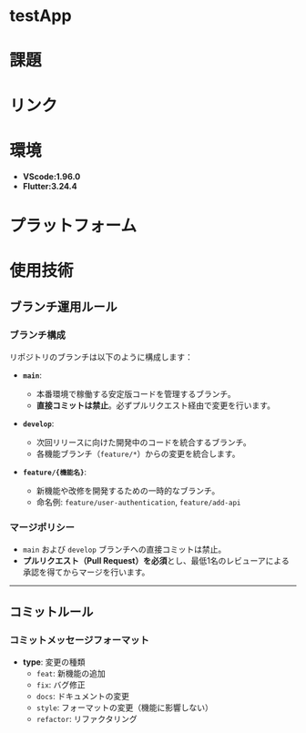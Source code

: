# testApp
# 課題
# リンク
# 環境
- **VScode:1.96.0**
- **Flutter:3.24.4**
# プラットフォーム
# 使用技術
## ブランチ運用ルール
### ブランチ構成
リポジトリのブランチは以下のように構成します：

- **`main`**:
  - 本番環境で稼働する安定版コードを管理するブランチ。
  - **直接コミットは禁止**。必ずプルリクエスト経由で変更を行います。

- **`develop`**:
  - 次回リリースに向けた開発中のコードを統合するブランチ。
  - 各機能ブランチ（`feature/*`）からの変更を統合します。

- **`feature/{機能名}`**:
  - 新機能や改修を開発するための一時的なブランチ。
  - 命名例: `feature/user-authentication`, `feature/add-api`

### マージポリシー
- `main` および `develop` ブランチへの直接コミットは禁止。
- **プルリクエスト（Pull Request）を必須**とし、最低1名のレビューアによる承認を得てからマージを行います。

---

## コミットルール

### コミットメッセージフォーマット

- **type**: 変更の種類
  - `feat`: 新機能の追加
  - `fix`: バグ修正
  - `docs`: ドキュメントの変更
  - `style`: フォーマットの変更（機能に影響しない）
  - `refactor`: リファクタリング
